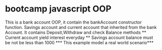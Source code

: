 # bootcamp javascript OOP
This is a bank account OOP, it contain the bankAccount constructor function. 
Savings account and current account that inherited from the bank Account.
It contains Deposit,Withdraw and check Balance methods
** Current account yield interest everyday
** Savings account balance must be not be less than 1000
***  This example model a real world scenario***
